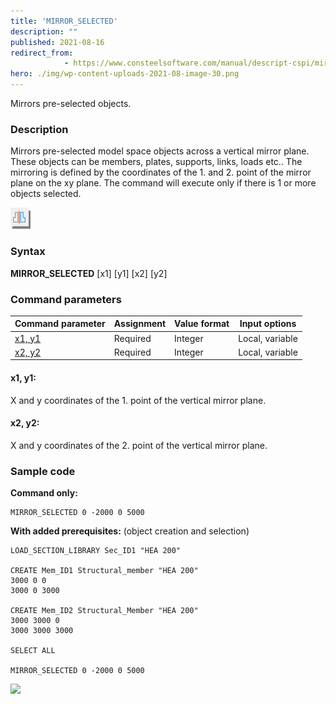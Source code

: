 ```yaml
---
title: 'MIRROR_SELECTED'
description: ""
published: 2021-08-16
redirect_from: 
            - https://www.consteelsoftware.com/manual/descript-cspi/mirror_selected/
hero: ./img/wp-content-uploads-2021-08-image-30.png
---
```


Mirrors pre-selected objects.

### Description

Mirrors pre-selected model space objects across a vertical mirror plane. These objects can be members, plates, supports, links, loads etc.. The mirroring is defined by the coordinates of the 1. and 2. point of the mirror plane on the xy plane. The command will execute only if there is 1 or more objects selected.

![](./img/wp-content-uploads-2021-08-image-30.png)

### Syntax

**MIRROR_SELECTED** \[x1] \[y1] \[x2] \[y2]

### Command parameters

| **Command parameter**      | **Assignment** | **Value format** | **Input options** |
| -------------------------- | -------------- | ---------------- | ----------------- |
| [x1, y1](#x1-y1)           | Required       | Integer          | Local, variable   |
| [x2, y2](#x2-y2)           | Required       | Integer          | Local, variable   |

#### x1, y1:
X and y coordinates of the 1. point of the vertical mirror plane.

#### x2, y2:
X and y coordinates of the 2. point of the vertical mirror plane.

### Sample code

**Command only:**

```
MIRROR_SELECTED 0 -2000 0 5000
```

**With added prerequisites:** (object creation and selection)

```
LOAD_SECTION_LIBRARY Sec_ID1 "HEA 200"

CREATE Mem_ID1 Structural_member "HEA 200"
3000 0 0
3000 0 3000

CREATE Mem_ID2 Structural_Member "HEA 200"
3000 3000 0
3000 3000 3000

SELECT ALL

MIRROR_SELECTED 0 -2000 0 5000
```

[![](https://consteelsoftware.com/wp-content/uploads/2021/10/image-10.png)](./img/wp-content-uploads-2021-10-image-10.png)
